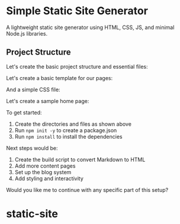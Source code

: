 # Simple Static Site Generator

A lightweight static site generator using HTML, CSS, JS, and minimal Node.js libraries.

## Project Structure

Let's create the basic project structure and essential files:

Let's create a basic template for our pages:

And a simple CSS file:

Let's create a sample home page:

To get started:

1. Create the directories and files as shown above
2. Run `npm init -y` to create a package.json
3. Run `npm install` to install the dependencies

Next steps would be:
1. Create the build script to convert Markdown to HTML
2. Add more content pages
3. Set up the blog system
4. Add styling and interactivity

Would you like me to continue with any specific part of this setup?


# static-site
